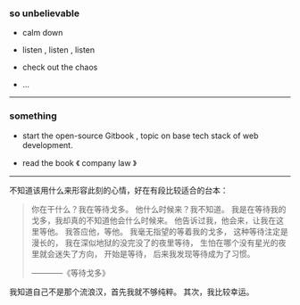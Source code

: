 
### so unbelievable

- calm down  

- listen , listen , listen 

- check out the chaos 

- ...

----

### something

- start the open-source Gitbook , topic on base tech stack of web development.

- read the book 《 company law 》

-----

不知道该用什么来形容此刻的心情，好在有段比较适合的台本：

> 你在干什么？我在等待戈多。  他什么时候来？我不知道。  我是在等待我的戈多，我却真的不知道他会什么时候来。 
> 他告诉过我，他会来，让我在这里等他。  我答应他，等他。  我毫无指望的等着我的戈多，  这种等待注定是漫长的， 
> 我在深似地狱的没完没了的夜里等待，  生怕在哪个没有星光的夜里就会迷失了方向，  开始是等待，  后来我发现等待成为了习惯。
> 
>————《等待戈多》

我知道自己不是那个流浪汉，首先我就不够纯粹。
其次，我比较幸运。






